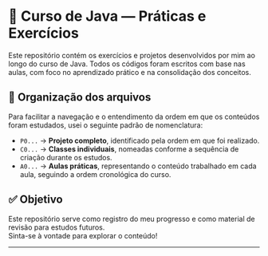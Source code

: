 # 🧠 Curso de Java — Práticas e Exercícios

Este repositório contém os exercícios e projetos desenvolvidos por mim ao longo do curso de Java. Todos os códigos foram escritos com base nas aulas, com foco no aprendizado prático e na consolidação dos conceitos.

## 📁 Organização dos arquivos

Para facilitar a navegação e o entendimento da ordem em que os conteúdos foram estudados, usei o seguinte padrão de nomenclatura:

- `P0...` → **Projeto completo**, identificado pela ordem em que foi realizado.  
- `C0...` → **Classes individuais**, nomeadas conforme a sequência de criação durante os estudos.  
- `A0...` → **Aulas práticas**, representando o conteúdo trabalhado em cada aula, seguindo a ordem cronológica do curso.

## ✅ Objetivo

Este repositório serve como registro do meu progresso e como material de revisão para estudos futuros.  
Sinta-se à vontade para explorar o conteúdo!

---
